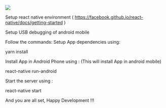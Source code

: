 ![](https://github.com/revanth-reddy/NIT_PREP_GURU/workflows/Android%20CI/badge.svg)



Setup react native environment (  https://facebook.github.io/react-native/docs/getting-started  )

Setup USB debugging of android mobile

Follow the commands:
Setup App dependencies using:

yarn install

Install App in Android Phone using : (This will install App in android mobile)

react-native run-android

Start the server using :

react-native start

And you are all set, Happy Development !!!

